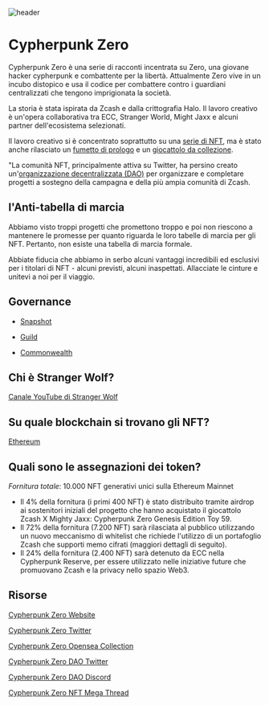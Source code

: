 ![header](https://user-images.githubusercontent.com/81990132/205220798-c8e51db6-ddad-46ff-b760-4017565318c5.png)


# Cypherpunk Zero

Cypherpunk Zero è una serie di racconti incentrata su Zero, una giovane hacker cypherpunk e combattente per la libertà. Attualmente Zero vive in un incubo distopico e usa il codice per combattere contro i guardiani centralizzati che tengono imprigionata la società.

La storia è stata ispirata da Zcash e dalla crittografia Halo. Il lavoro creativo è un'opera collaborativa tra ECC, Stranger World, Might Jaxx e alcuni partner dell'ecosistema selezionati.

Il lavoro creativo si è concentrato soprattutto su una [serie di NFT](https://opensea.io/collection/cypherpunk-zero), ma è stato anche rilasciato un [fumetto di prologo](https://halo.electriccoin.co/#view-prologue) e un [giocattolo da collezione](https://mightyjaxx.com/products/cypherpunk-zero).

"La comunità NFT, principalmente attiva su Twitter, ha persino creato un'[organizzazione decentralizzata (DAO)](https://twitter.com/CypherpunkDAO) per organizzare e completare progetti a sostegno della campagna e della più ampia comunità di Zcash.

## l'Anti-tabella di marcia

Abbiamo visto troppi progetti che promettono troppo e poi non riescono a mantenere le promesse per quanto riguarda le loro tabelle di marcia per gli NFT. Pertanto, non esiste una tabella di marcia formale.

Abbiate fiducia che abbiamo in serbo alcuni vantaggi incredibili ed esclusivi per i titolari di NFT - alcuni previsti, alcuni inaspettati. Allacciate le cinture e unitevi a noi per il viaggio.

## Governance

  * [Snapshot](https://vote.cypherpunkzero.com/)

  * [Guild](https://guild.xyz/cypherpunkzerodao)

  * [Commonwealth](https://commonwealth.im/cypherpunk-zero)

## Chi è Stranger Wolf?

[Canale YouTube di Stranger Wolf](https://www.youtube.com/channel/UCFs8hIei9YdOJat7olR8iuQ)

## Su quale blockchain si trovano gli NFT?

[Ethereum](https://etherscan.io/address/0x3e86d6cf041b719c575f57050697c115f0a53758)

## Quali sono le assegnazioni dei token?

*Fornitura totale*: 10.000 NFT generativi unici sulla Ethereum Mainnet
- Il 4% della fornitura (i primi 400 NFT) è stato distribuito tramite airdrop ai sostenitori iniziali del progetto che hanno acquistato il giocattolo Zcash X Mighty Jaxx: Cypherpunk Zero Genesis Edition Toy 59.
- Il 72% della fornitura (7.200 NFT) sarà rilasciata al pubblico utilizzando un nuovo meccanismo di whitelist che richiede l'utilizzo di un portafoglio Zcash che supporti memo cifrati (maggiori dettagli di seguito).
- Il 24% della fornitura (2.400 NFT) sarà detenuto da ECC nella Cypherpunk Reserve, per essere utilizzato nelle iniziative future che promuovano Zcash e la privacy nello spazio Web3.

## Risorse

[Cypherpunk Zero Website](https://halo.electriccoin.co/)

[Cypherpunk Zero Twitter](https://twitter.com/cypherpunkZero)

[Cypherpunk Zero Opensea Collection](https://opensea.io/collection/cypherpunk-zero)

[Cypherpunk Zero DAO Twitter](https://twitter.com/CypherpunkDAO)

[Cypherpunk Zero DAO Discord](https://discord.com/invite/sjfgXys4Jf)

[Cypherpunk Zero NFT Mega Thread](https://forum.zcashcommunity.com/t/cypherpunk-zero-nft-megathread/41502?u=dismad)
